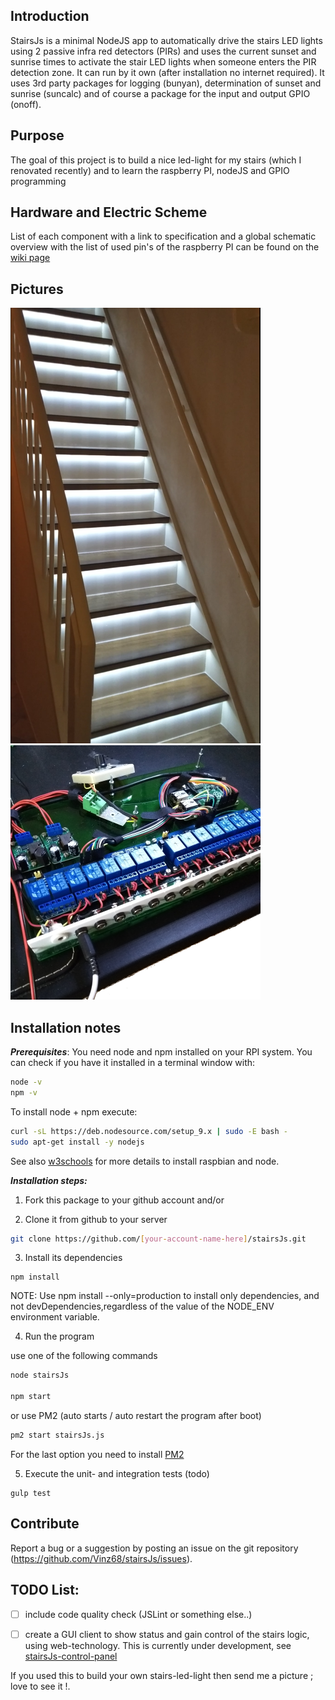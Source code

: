 ## Introduction
StairsJs is a minimal NodeJS app to automatically drive the stairs LED lights using 2 passive infra red detectors (PIRs) and uses the current sunset and sunrise times to activate the stair LED lights when someone enters the PIR detection zone.
It can run by it own (after installation no internet required). It uses 3rd party packages for logging (bunyan), determination of sunset and sunrise (suncalc) and of course a package for the input and output GPIO (onoff).

## Purpose 
The goal of this project is to build a nice led-light for my stairs (which I renovated recently) and to learn the raspberry PI, nodeJS and GPIO programming


## Hardware and Electric Scheme
List of each component with a link to specification and a global schematic overview with the list of used pin's of the raspberry PI can be found on the [wiki page](https://github.com/Vinz68/stairsJs/wiki)


## Pictures
![stairs](doc/pictures/picture400.png) 
![board](/doc/pictures/board400.png) 

## Installation notes

***Prerequisites***: You need node and npm installed on your RPI system. You can check if you have it installed in a terminal window with:

``` bash
node -v
npm -v
```

To install node + npm execute:
``` bash
curl -sL https://deb.nodesource.com/setup_9.x | sudo -E bash -
sudo apt-get install -y nodejs
```
See also [w3schools](https://www.w3schools.com/nodejs/nodejs_raspberrypi.asp) for more details to install raspbian and node.

***Installation steps:***

1. Fork this package to your github account and/or


2. Clone it from github to your server 
``` bash
git clone https://github.com/[your-account-name-here]/stairsJs.git
```


3. Install its dependencies 
```
npm install
```
NOTE: Use npm install --only=production to install only dependencies, and not devDependencies,regardless of the value of the NODE_ENV environment variable.


4. Run the program

use one of the following commands
``` bash
node stairsJs

npm start
```
or use PM2 (auto starts / auto restart the program after boot)
``` bash
pm2 start stairsJs.js
```
For the last option you need to install [PM2](http://pm2.keymetrics.io/)


5. Execute the unit- and integration tests (todo)
```
gulp test
```

## Contribute

Report a bug or a suggestion by posting an issue on the git repository (https://github.com/Vinz68/stairsJs/issues).

 
## TODO List:
 - [ ] include code quality check (JSLint or something else..)     
 - [ ] create a GUI client to show status and gain control of the stairs logic, using web-technology. This is currently under development, see [stairsJs-control-panel](https://github.com/Vinz68/stairsJs-control-panel)


If you used this to build your own stairs-led-light then send me a picture ; love to see it !.


 



